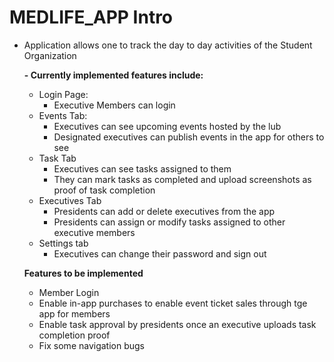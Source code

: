 # MEDLIFE_APP Intro
- Application allows one to track the day to day activities of the Student Organization

  **- Currently implemented features include:**
  -  Login Page: 
     -  Executive Members can login
  -  Events Tab: 
     -  Executives can see upcoming events hosted by the lub
     -  Designated executives can publish events in the app for others to see
  -  Task Tab
     -  Executives can see tasks assigned to them
     -  They can mark tasks as completed and upload screenshots as proof of task completion
  -  Executives Tab
     -  Presidents can add or delete executives from the app
     -  Presidents can assign or modify tasks assigned to other executive members
  -  Settings tab
     -  Executives can change their password and sign out 

  **Features to be implemented**
  - Member Login
  - Enable in-app purchases to enable event ticket sales through tge app for members
  - Enable task approval by presidents once an executive uploads task completion proof
  - Fix some navigation bugs
